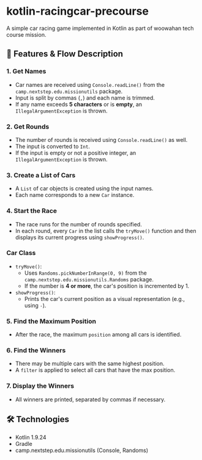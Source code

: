 # kotlin-racingcar-precourse

A simple car racing game implemented in Kotlin as part of woowahan tech course mission.

## 🧩 Features & Flow Description

### 1. Get Names
- Car names are received using `Console.readLine()` from the `camp.nextstep.edu.missionutils` package.
- Input is split by commas (`,`) and each name is trimmed.
- If any name exceeds **5 characters** or is **empty**, an `IllegalArgumentException` is thrown.

### 2. Get Rounds
- The number of rounds is received using `Console.readLine()` as well.
- The input is converted to `Int`.
- If the input is empty or not a positive integer, an `IllegalArgumentException` is thrown.

### 3. Create a List of Cars
- A `List` of car objects is created using the input names.
- Each name corresponds to a new `Car` instance.

### 4. Start the Race
- The race runs for the number of rounds specified.
- In each round, every `Car` in the list calls the `tryMove()` function and then displays its current progress using `showProgress()`.

### Car Class
- `tryMove()`:
  - Uses `Randoms.pickNumberInRange(0, 9)` from the `camp.nextstep.edu.missionutils.Randoms` package.
  - If the number is **4 or more**, the car's position is incremented by 1.
- `showProgress()`:
  - Prints the car's current position as a visual representation (e.g., using `-`).

### 5. Find the Maximum Position
- After the race, the maximum `position` among all cars is identified.

### 6. Find the Winners
- There may be multiple cars with the same highest position.
- A `filter` is applied to select all cars that have the max position.

### 7. Display the Winners
- All winners are printed, separated by commas if necessary.

## 🛠 Technologies

- Kotlin 1.9.24
- Gradle
- camp.nextstep.edu.missionutils (Console, Randoms)

